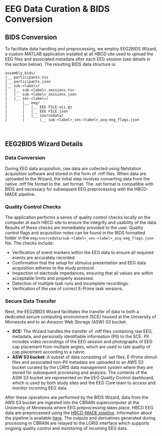 # EEG Data Curation & BIDS Conversion
## BIDS Conversion
To facilitate data handling and preprocessing, we employ EEG2BIDS Wizard, a custom MATLAB application installed at all HBCD site used to upload the EEG files and associated metadata after each EEG session (see details in the section below). The resulting BIDS data structure is: 
```
assembly_bids/ 
|__ participants.tsv
|__ participants.json 
|__ sub-<label>/
|   |__ sub-<label>_sessions.tsv
|   |__ sub-<label>_sessions.json
|   |__ ses-<label>/
|       |__ eeg/
|       |   |__ EEG FILE.nii.gz
|       |   |__ EEG FILE.json
|       |   |__ sourcedata/
|       |       |__ sub-<label>_ses-<label>_acq-eeg_flags.json
```
<br>

## EEG2BIDS Wizard Details
### Data Conversion
During EEG data acquisition, raw data are collected using Netstation acquisition software and stored in the form of .mff files. When data are uploaded to the Wizard, the initial step involves converting data from the native .mff file format to the .set format. The .set format is compatible with BIDS and necessary for subsequent EEG preprocessing with the HBCD-MADE pipeline.  

### Quality Control Checks
The application performs a series of quality control checks locally on the computer at each HBCD site to ensure the integrity and usability of the data. Results of these checks are immediately provided to the user. Quality control flags and acquisition notes can be found in the BIDS formatted folder in the `eeg/sourcedata/sub-<label>_ses-<label>_acq-eeg_flags.json` file. The checks include: 

   * Verification of event markers within the EEG data to ensure all required events are accurately recorded.  
   * Confirmation that the setup for stimulus presentation and EEG data acquisition adheres to the study protocol.  
   * Inspection of electrode impedances, ensuring that all values are within acceptable limits and properly assessed.  
   * Detection of multiple task runs and incomplete recordings.  
   * Verification of the use of correct E-Prime task versions.  

### Secure Data Transfer
Next, the EEG2BIDS Wizard facilitates the transfer of data to both a dedicated secure computing environment (SCE) housed at the University of Minnesota and to an Amazon Web Storage (ASW) S3 bucket.  

   * **SCE:** The Wizard handles the transfer of .mff files containing raw EEG, metadata, and personally identifiable information (PII) to the SCE. PII includes video recordings of the EEG session and photographs of EEG cap placement from multiple angles, which are used to rate quality of cap placement according to a rubric.  
   * **ASW S3 bucket:** A subset of data consisting of .set files, E-Prime stimuli files and associated non-PII metadata are uploaded to an AWS S3 bucket curated by the LORIS data management system where they are stored for subsequent processing and analysis. The contents of the ASW S3 bucket are represented on the EEG Quality Control dashboard, which is used by both study sites and the EEG Core team to access and monitor incoming EEG data.

After these operations are performed by the BIDS Wizard, data from the AWS S3 bucket are ingested into the CBRAIN supercomputer at the University of Minnesota where EEG preprocessing takes place. HBCD EEG data are preprocessed using the [HBCD-MADE pipeline](https://github.com/DCAN-Labs/HBCD-MADE). Information about the pipeline is available [here](https://docs-hbcd-made.readthedocs.io/en/latest/index.html). The outputs and derivatives generated during processing in CBRAIN are relayed to the LORIS interface which supports ongoing quality control and monitoring of incoming EEG data. 